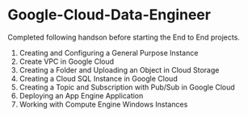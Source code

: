 # Google-Cloud-Data-Engineer
Completed following handson before starting the End to End projects.
1. Creating and Configuring a General Purpose Instance
2. Create VPC in Google Cloud
3. Creating a Folder and Uploading an Object in Cloud Storage
4. Creating a Cloud SQL Instance in Google Cloud
5. Creating a Topic and Subscription with Pub/Sub in Google Cloud
6. Deploying an App Engine Application
7. Working with Compute Engine Windows Instances

